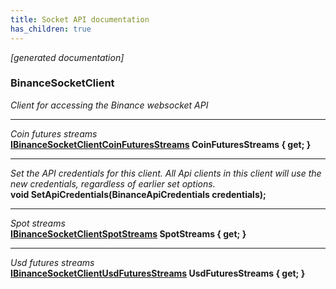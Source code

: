 ```yaml
---
title: Socket API documentation
has_children: true
---
```

*[generated documentation]*  
### BinanceSocketClient  
*Client for accessing the Binance websocket API*
  
***
*Coin futures streams*  
**[IBinanceSocketClientCoinFuturesStreams](CoinFuturesApi/IBinanceSocketClientCoinFuturesStreams.html) CoinFuturesStreams { get; }**  
***
*Set the API credentials for this client. All Api clients in this client will use the new credentials, regardless of earlier set options.*  
**void SetApiCredentials(BinanceApiCredentials credentials);**  
***
*Spot streams*  
**[IBinanceSocketClientSpotStreams](SpotApi/IBinanceSocketClientSpotStreams.html) SpotStreams { get; }**  
***
*Usd futures streams*  
**[IBinanceSocketClientUsdFuturesStreams](UsdFuturesApi/IBinanceSocketClientUsdFuturesStreams.html) UsdFuturesStreams { get; }**  
